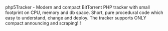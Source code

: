 php5Tracker - Modern and compact BitTorrent PHP tracker with small footprint on CPU, memory and db space. Short, pure procedural code which easy to understand, change and deploy.
The tracker supports ONLY compact announcing and scraping!!!